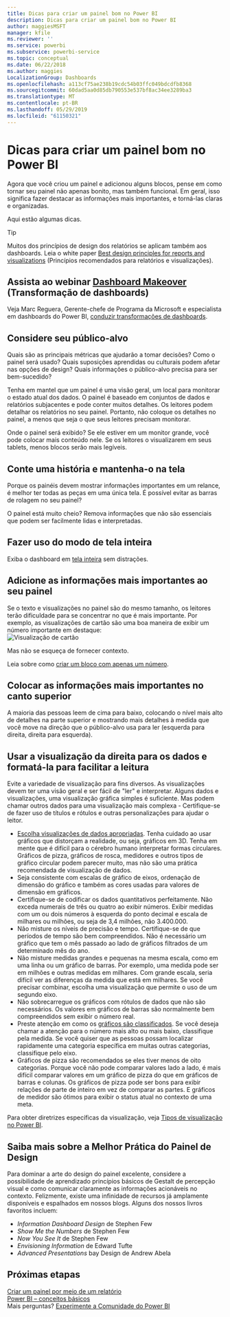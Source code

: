 ```yaml
---
title: Dicas para criar um painel bom no Power BI
description: Dicas para criar um painel bom no Power BI
author: maggiesMSFT
manager: kfile
ms.reviewer: ''
ms.service: powerbi
ms.subservice: powerbi-service
ms.topic: conceptual
ms.date: 06/22/2018
ms.author: maggies
LocalizationGroup: Dashboards
ms.openlocfilehash: a113cf75ae238b19cdc54b03ffc049bdcdfb8368
ms.sourcegitcommit: 60dad5aa0d85db790553e537bf8ac34ee3289ba3
ms.translationtype: MT
ms.contentlocale: pt-BR
ms.lasthandoff: 05/29/2019
ms.locfileid: "61150321"
---
```

# <a name="tips-for-designing-a-great-power-bi-dashboard"></a>Dicas para criar um painel bom no Power BI
Agora que você criou um painel e adicionou alguns blocos, pense em como tornar seu painel não apenas bonito, mas também funcional. Em geral, isso significa fazer destacar as informações mais importantes, e torná-las claras e organizadas.

Aqui estão algumas dicas.

> [!TIP]
> Muitos dos princípios de design dos relatórios se aplicam também aos dashboards.  Leia o white paper [Best design principles for reports and visualizations](visuals/power-bi-visualization-best-practices.md) (Princípios recomendados para relatórios e visualizações).
>
>

## <a name="watch-the-dashboard-makeover-webinarhttpsinfomicrosoftcomco-powerbi-wbnr-fy16-05may-12-dashboard-makeover-registrationhtml"></a>Assista ao webinar [Dashboard Makeover](https://info.microsoft.com/CO-PowerBI-WBNR-FY16-05May-12-Dashboard-Makeover-Registration.html) (Transformação de dashboards)
Veja Marc Reguera, Gerente-chefe de Programa da Microsoft e especialista em dashboards do Power BI, [conduzir transformações de dashboards](https://info.microsoft.com/CO-PowerBI-WBNR-FY16-05May-12-Dashboard-Makeover-Registration.html).

## <a name="consider-your-audience"></a>Considere seu público-alvo
Quais são as principais métricas que ajudarão a tomar decisões? Como o painel será usado? Quais suposições aprendidas ou culturais podem afetar nas opções de design? Quais informações o público-alvo precisa para ser bem-sucedido?

Tenha em mantel que um painel é uma visão geral, um local para monitorar o estado atual dos dados. O painel é baseado em conjuntos de dados e relatórios subjacentes e pode conter muitos detalhes. Os leitores podem detalhar os relatórios no seu painel. Portanto, não coloque os detalhes no painel, a menos que seja o que seus leitores precisam monitorar.

Onde o painel será exibido? Se ele estiver em um monitor grande, você pode colocar mais conteúdo nele. Se os leitores o visualizarem em seus tablets, menos blocos serão mais legíveis.

## <a name="tell-a-story-and-keep-it-to-one-screen"></a>Conte uma história e mantenha-o na tela
Porque os painéis devem mostrar informações importantes em um relance, é melhor ter todas as peças em uma única tela. É possível evitar as barras de rolagem no seu painel?

O painel está muito cheio?  Remova informações que não são essenciais que podem ser facilmente lidas e interpretadas.

## <a name="make-use-of-full-screen-mode"></a>Fazer uso do modo de tela inteira
Exiba o dashboard em [tela inteira](consumer/end-user-focus.md) sem distrações.

## <a name="make-the-most-important-information-biggest"></a>Adicione as informações mais importantes ao seu painel
Se o texto e visualizações no painel são do mesmo tamanho, os leitores terão dificuldade para se concentrar no que é mais importante. Por exemplo, as visualizações de cartão são uma boa maneira de exibir um número importante em destaque:  
![Visualização de cartão](media/service-dashboards-design-tips/pbi_card.png)

Mas não se esqueça de fornecer contexto.  

Leia sobre como [criar um bloco com apenas um número](visuals/power-bi-visualization-card.md).

## <a name="put-the-most-important-information-in-the-upper-corner"></a>Colocar as informações mais importantes no canto superior
A maioria das pessoas leem de cima para baixo, colocando o nível mais alto de detalhes na parte superior e mostrando mais detalhes à medida que você move na direção que o público-alvo usa para ler (esquerda para direita, direita para esquerda).

## <a name="use-the-right-visualization-for-the-data-and-format-it-for-easy-reading"></a>Usar a visualização da direita para os dados e formatá-la para facilitar a leitura
Evite a variedade de visualização para fins diversos.  As visualizações devem ter uma visão geral e ser fácil de "ler" e interpretar.  Alguns dados e visualizações, uma visualização gráfica simples é suficiente. Mas podem chamar outros dados para uma visualização mais complexa - Certifique-se de fazer uso de títulos e rótulos e outras personalizações para ajudar o leitor.  

* [Escolha visualizações de dados apropriadas](https://www.youtube.com/watch?v=-tdkUYrzrio). Tenha cuidado ao usar gráficos que distorçam a realidade, ou seja, gráficos em 3D. Tenha em mente que é difícil para o cérebro humano interpretar formas circulares. Gráficos de pizza, gráficos de rosca, medidores e outros tipos de gráfico circular podem parecer muito, mas não são uma prática recomendada de visualização de dados.
* Seja consistente com escalas de gráfico de eixos, ordenação de dimensão do gráfico e também as cores usadas para valores de dimensão em gráficos.
* Certifique-se de codificar os dados quantitativos perfeitamente. Não exceda numerais de três ou quatro ao exibir números. Exibir medidas com um ou dois números à esquerda do ponto decimal e escala de milhares ou milhões, ou seja de 3,4 milhões, não 3.400.000.
* Não misture os níveis de precisão e tempo. Certifique-se de que períodos de tempo são bem compreendidos.  Não é necessário um gráfico que tem o mês passado ao lado de gráficos filtrados de um determinado mês do ano.
* Não misture medidas grandes e pequenas na mesma escala, como em uma linha ou um gráfico de barras.  Por exemplo, uma medida pode ser em milhões e outras medidas em milhares.  Com grande escala, seria difícil ver as diferenças da medida que está em milhares.  Se você precisar combinar, escolha uma visualização que permite o uso de um segundo eixo.
* Não sobrecarregue os gráficos com rótulos de dados que não são necessários. Os valores em gráficos de barras são normalmente bem compreendidos sem exibir o número real.
* Preste atenção em como os [gráficos são classificados](consumer/end-user-change-sort.md).  Se você deseja chamar a atenção para o número mais alto ou mais baixo, classifique pela medida.  Se você quiser que as pessoas possam localizar rapidamente uma categoria específica em muitas outras categorias, classifique pelo eixo.  
* Gráficos de pizza são recomendados se eles tiver menos de oito categorias. Porque você não pode comparar valores lado a lado, é mais difícil comparar valores em um gráfico de pizza do que em gráficos de barras e colunas. Os gráficos de pizza pode ser bons para exibir relações de parte de inteiro em vez de comparar as partes. E gráficos de medidor são ótimos para exibir o status atual no contexto de uma meta.

Para obter diretrizes específicas da visualização, veja [Tipos de visualização no Power BI](visuals/power-bi-visualization-types-for-reports-and-q-and-a.md).  

## <a name="learning-more-about-best-practice-dashboard-design"></a>Saiba mais sobre a Melhor Prática do Painel de Design
Para dominar a arte do design do painel excelente, considere a possibilidade de aprendizado princípios básicos de Gestalt de percepção visual e como comunicar claramente as informações acionáveis no contexto. Felizmente, existe uma infinidade de recursos já amplamente disponíveis e espalhados em nossos blogs. Alguns dos nossos livros favoritos incluem:

* *Information Dashboard Design* de Stephen Few  
* *Show Me the Numbers* de Stephen Few  
* *Now You See It* de Stephen Few  
* *Envisioning Information* de Edward Tufte  
* *Advanced Presentations* bay Design de Andrew Abela   

## <a name="next-steps"></a>Próximas etapas
[Criar um painel por meio de um relatório](service-dashboard-create.md)  
[Power BI – conceitos básicos](consumer/end-user-basic-concepts.md)  
Mais perguntas? [Experimente a Comunidade do Power BI](http://community.powerbi.com/)
